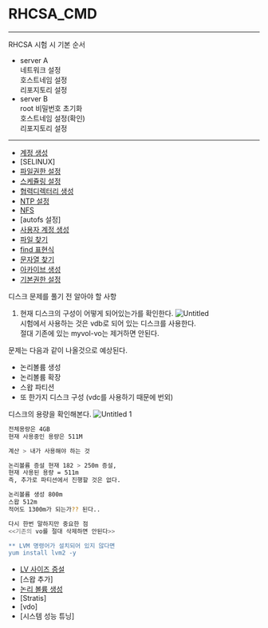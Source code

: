 # RHCSA_CMD
---

RHCSA 시험 시 기본 순서

- server A  
네트워크 설정    
호스트네임 설정  
리포지토리 설정  
- server B  
root 비밀번호 초기화  
호스트네임 설정(확인)  
리포지토리 설정  

---
- [계정 생성](https://github.com/chanW-pack/Linux_OS/blob/main/RHCSA_CMD/%EA%B3%84%EC%A0%95%20%EC%83%9D%EC%84%B1.md)
- [SELINUX]
- [파일권한 설정](https://github.com/chanW-pack/Linux_OS/blob/main/RHCSA_CMD/%ED%8C%8C%EC%9D%BC%EA%B6%8C%ED%95%9C%20%EC%84%A4%EC%A0%95.md)
- [스케쥴링 설정](https://github.com/chanW-pack/Linux_OS/blob/main/RHCSA_CMD/%EC%8A%A4%EC%BC%80%EC%A5%B4%EB%A7%81%20%EC%84%A4%EC%A0%95.md)
- [협력디렉터리 생성](https://github.com/chanW-pack/Linux_OS/blob/main/RHCSA_CMD/%ED%98%91%EB%A0%A5%20%EC%9E%91%EC%97%85%20%EB%94%94%EB%A0%89%ED%86%A0%EB%A6%AC%20%EC%83%9D%EC%84%B1.md)
- [NTP 설정](https://github.com/chanW-pack/Linux_OS/blob/main/RHCSA_CMD/NTP%20%EC%84%A4%EC%A0%95.md)
- [NFS](https://github.com/chanW-pack/Linux_OS/blob/main/RHCSA_CMD/NFS.md)
- [autofs 설정]
- [사용자 계정 생성](https://github.com/chanW-pack/Linux_OS/blob/main/RHCSA_CMD/%EC%82%AC%EC%9A%A9%EC%9E%90%20%EA%B3%84%EC%A0%95%20%EC%83%9D%EC%84%B1.md)
- [파일 찾기](https://github.com/chanW-pack/Linux_OS/blob/main/RHCSA_CMD/%ED%8C%8C%EC%9D%BC%20%EC%B0%BE%EA%B8%B0.md)
- [find 표현식](https://github.com/chanW-pack/Linux_OS/blob/main/RHCSA_CMD/find%20%ED%91%9C%ED%98%84%EC%8B%9D.md)
- [문자열 찾기](https://github.com/chanW-pack/Linux_OS/blob/main/RHCSA_CMD/%EB%AC%B8%EC%9E%90%EC%97%B4%EC%B0%BE%EA%B8%B0.md)
- [아카이브 생성](https://github.com/chanW-pack/Linux_OS/blob/main/RHCSA_CMD/%EC%95%84%EC%B9%B4%EC%9D%B4%EB%B8%8C%20%EC%83%9D%EC%84%B1.md)
- [기본권한 설정](https://github.com/chanW-pack/Linux_OS/blob/main/RHCSA_CMD/%EA%B8%B0%EB%B3%B8%EA%B6%8C%ED%95%9C%20%EC%84%A4%EC%A0%95.md)

디스크 문제를 풀기 전 알아야 할 사항

1. 현재 디스크의 구성이 어떻게 되어있는가를 확인한다.
![Untitled](https://user-images.githubusercontent.com/84123877/206657565-c6dafff1-cb7d-4614-8d9a-eea7e2a843fb.png)  
시험에서 사용하는 것은 vdb로 되어 있는 디스크를 사용한다.  
절대 기존에 있는 myvol-vo는 제거하면 안된다.  

문제는 다음과 같이 나올것으로 예상된다.  
- 논리볼륨 생성
- 논리볼륨 확장
- 스왑 파티션
- 또 한가지 디스크 구성 (vdc를 사용하기 때문에 번외)  

디스크의 용량을 확인해본다.
![Untitled 1](https://user-images.githubusercontent.com/84123877/206657559-b682d06e-3986-44ab-ba70-a49040e2c0a2.png)
```bash
전체용량은 4GB
현재 사용중인 용량은 511M

계산 > 내가 사용해야 하는 것

논리볼륨 증설 현재 182 > 250m 증설,
현재 사용된 용량 = 511m
즉, 추가로 파티션에서 진행할 것은 없다.

논리볼륨 생성 800m
스왑 512m
적어도 1300m가 되는가?? 된다..

다시 한번 말하지만 중요한 점
<<기존의 vo를 절대 삭제하면 안된다>>

** LVM 명령어가 설치되어 있지 않다면
yum install lvm2 -y
```
- [LV 사이즈 증설](https://github.com/chanW-pack/Linux_OS/blob/main/RHCSA_CMD/LV%20%EC%82%AC%EC%9D%B4%EC%A6%88%20%EC%A6%9D%EC%84%A4.md)
- [스왑 추가]
- [논리 볼륨 생성](https://github.com/chanW-pack/Linux_OS/blob/main/RHCSA_CMD/%EB%85%BC%EB%A6%AC%20%EB%B3%BC%EB%A5%A8%20%EC%83%9D%EC%84%B1.md)
- [Stratis]
- [vdo]
- [시스템 성능 튜닝]
 
